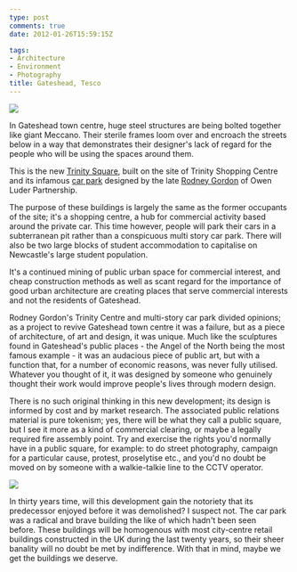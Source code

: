 ```yaml
---
type: post
comments: true
date: 2012-01-26T15:59:15Z

tags:
- Architecture
- Environment
- Photography
title: Gateshead, Tesco
---
```


[![](http://farm8.staticflickr.com/7031/6765969313_ef64eed7e8_z.jpg)](http://www.flickr.com/photos/mattj/6765969313/)

In Gateshead town centre, huge steel structures are being bolted together like giant Meccano. Their sterile frames loom over and encroach the streets below in a way that demonstrates their designer's lack of regard for the people who will be using the spaces around them.

This is the new [Trinity Square](http://www.yourtrinitysquare.co.uk/index.aspx), built on the site of Trinity Shopping Centre and its infamous [car park](http://www.flickr.com/groups/gatesheadcarpark/pool/) designed by the late [Rodney Gordon](http://en.wikipedia.org/wiki/Rodney_Gordon) of Owen Luder Partnership.

The purpose of these buildings is largely the same as the former occupants of the site; it's a shopping centre, a hub for commercial activity based around the private car. This time however, people will park their cars in a subterranean pit rather than a conspicuous multi story car park. There will also be two large blocks of student accommodation to capitalise on Newcastle's large student population.

It's a continued mining of public urban space for commercial interest, and cheap construction methods as well as scant regard for the importance of good urban architecture are creating places that serve commercial interests and not the residents of Gateshead.

Rodney Gordon's Trinity Centre and multi-story car park divided opinions; as a project to revive Gateshead town centre it was a failure, but as a piece of architecture, of art and design, it was unique. Much like the sculptures found in Gateshead's public places - the Angel of the North being the most famous example - it was an audacious piece of public art, but with a function that, for a number of economic reasons, was never fully utilised. Whatever you thought of it, it was designed by someone who genuinely thought their work would improve people's lives through modern design.

There is no such original thinking in this new development; its design is informed by cost and by market research. The associated public relations material is pure tokenism; yes, there will be what they call a public square, but I see it more as a kind of commercial clearing, or maybe a legally required fire assembly point. Try and exercise the rights you'd normally have in a public square, for example: to do street photography, campaign for a particular cause, protest, proselytise etc., and you'd no doubt be moved on by someone with a walkie-talkie line to the CCTV operator.

[![](http://farm8.staticflickr.com/7031/6765967721_dcba40aab3_z.jpg)](http://www.flickr.com/photos/mattj/6765969313/)

In thirty years time, will this development gain the notoriety that its predecessor enjoyed before it was demolished? I suspect not. The car park was a radical and brave building the like of which hadn't been seen before. These buildings will be homogenous with most city-centre retail buildings constructed in the UK during the last twenty years, so their sheer banality will no doubt be met by indifference. With that in mind, maybe we get the buildings we deserve.



